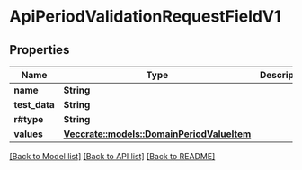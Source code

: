 # ApiPeriodValidationRequestFieldV1

## Properties

Name | Type | Description | Notes
------------ | ------------- | ------------- | -------------
**name** | **String** |  |
**test_data** | **String** |  |
**r#type** | **String** |  |
**values** | [**Vec<crate::models::DomainPeriodValueItem>**](domain.ValueItem.md) |  |

[[Back to Model list]](../README.md#documentation-for-models) [[Back to API list]](../README.md#documentation-for-api-endpoints) [[Back to README]](../README.md)
